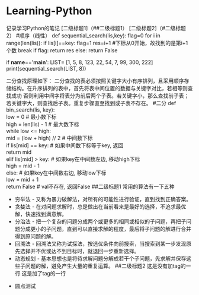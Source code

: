 # Learning-Python
记录学习Python的笔记
[二级标题1]（##二级标题1）
[二级标题2]（#二级标题2）
#顺序（线性）
def sequential_search(lis,key):
    flag=0
    for i in range(len(lis)):
        if lis[i]==key:
            flag=1
            res=i+1   #下标从0开始，故找到的是第i+1个数
            break
    if flag:
        return res
    else:
        return False
    
if __name__=='__main__':
    LIST= [1, 5, 8, 123, 22, 54, 7, 99, 300, 222]
    print(sequential_search(LIST, 8))

二分查找原理如下：
  二分查找的表必须按照关键字大小有序排列，且采用顺序存储结构。在升序排列的表中，首先将表中间位置的数据与关键字对比，若相等则查找成功
  否则利用中间字将表分为前后两个子表。若关键字小，那么查找前子表；若关键字大，则查找后子表。重复步骤直至找到或子表不存在。
#二分
def bin_search(lis, key):    
    low = 0                         # 最小数下标    
    high = len(lis) - 1       # 最大数下标    
    while low <= high:        
        mid = (low + high) // 2     # 中间数下标        
        if lis[mid] == key:   # 如果中间数下标等于key, 返回            
            return mid        
        elif lis[mid] > key:  # 如果key在中间数左边, 移动high下标            
            high = mid - 1        
        else:                       # 如果key在中间数右边, 移动low下标            
            low = mid + 1    
    return False        # val不存在, 返回False
##二级标题1
常用的算法有一下五种
- 穷举法 - 又称为暴力破解法，对所有的可能性进行验证，直到找到正确答案。
- 贪婪法 - 在对问题求解时，总是做出在当前看来是最好的选择，不追求最优解，快速找到满意解。
- 分治法 - 把一个复杂的问题分成两个或更多的相同或相似的子问题，再把子问题分成更小的子问题，直到可以直接求解的程度，最后将子问题的解进行合并得到原问题的解。
- 回溯法 - 回溯法又称为试探法，按选优条件向前搜索，当搜索到某一步发现原先选择并不优或达不到目标时，就退回一步重新选择。
- 动态规划 - 基本思想也是将待求解问题分解成若干个子问题，先求解并保存这些子问题的解，避免产生大量的重复运算。
##二级标题2
这是没有加tag的一行
    这是加了tag的一行
* 圆点测试

